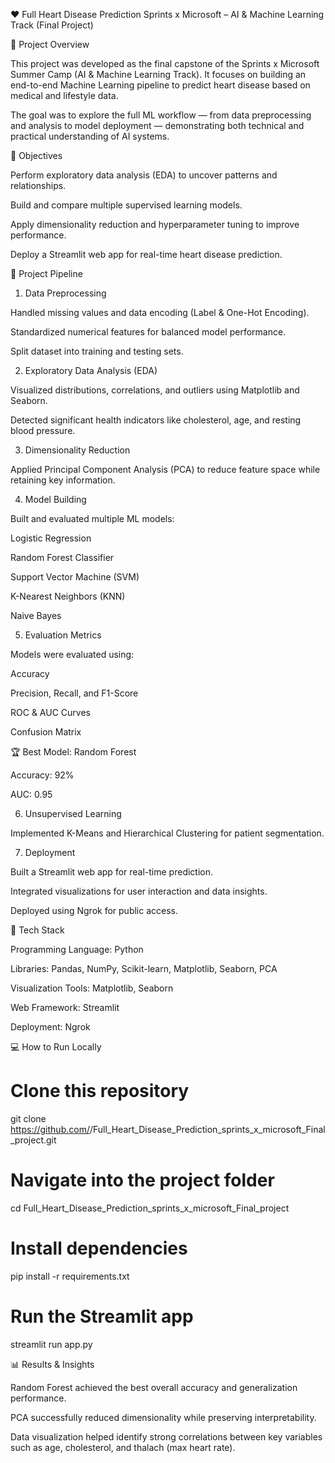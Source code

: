 ❤️ Full Heart Disease Prediction
Sprints x Microsoft – AI & Machine Learning Track (Final Project)








🧠 Project Overview

This project was developed as the final capstone of the Sprints x Microsoft Summer Camp (AI & Machine Learning Track).
It focuses on building an end-to-end Machine Learning pipeline to predict heart disease based on medical and lifestyle data.

The goal was to explore the full ML workflow — from data preprocessing and analysis to model deployment — demonstrating both technical and practical understanding of AI systems.

🎯 Objectives

Perform exploratory data analysis (EDA) to uncover patterns and relationships.

Build and compare multiple supervised learning models.

Apply dimensionality reduction and hyperparameter tuning to improve performance.

Deploy a Streamlit web app for real-time heart disease prediction.

🧩 Project Pipeline
1. Data Preprocessing

Handled missing values and data encoding (Label & One-Hot Encoding).

Standardized numerical features for balanced model performance.

Split dataset into training and testing sets.

2. Exploratory Data Analysis (EDA)

Visualized distributions, correlations, and outliers using Matplotlib and Seaborn.

Detected significant health indicators like cholesterol, age, and resting blood pressure.

3. Dimensionality Reduction

Applied Principal Component Analysis (PCA) to reduce feature space while retaining key information.

4. Model Building

Built and evaluated multiple ML models:

Logistic Regression

Random Forest Classifier

Support Vector Machine (SVM)

K-Nearest Neighbors (KNN)

Naive Bayes

5. Evaluation Metrics

Models were evaluated using:

Accuracy

Precision, Recall, and F1-Score

ROC & AUC Curves

Confusion Matrix

🏆 Best Model: Random Forest

Accuracy: 92%

AUC: 0.95

6. Unsupervised Learning

Implemented K-Means and Hierarchical Clustering for patient segmentation.

7. Deployment

Built a Streamlit web app for real-time prediction.

Integrated visualizations for user interaction and data insights.

Deployed using Ngrok for public access.

🧰 Tech Stack

Programming Language: Python

Libraries: Pandas, NumPy, Scikit-learn, Matplotlib, Seaborn, PCA

Visualization Tools: Matplotlib, Seaborn

Web Framework: Streamlit

Deployment: Ngrok

💻 How to Run Locally
# Clone this repository
git clone https://github.com/<your-username>/Full_Heart_Disease_Prediction_sprints_x_microsoft_Final_project.git

# Navigate into the project folder
cd Full_Heart_Disease_Prediction_sprints_x_microsoft_Final_project

# Install dependencies
pip install -r requirements.txt

# Run the Streamlit app
streamlit run app.py

📊 Results & Insights

Random Forest achieved the best overall accuracy and generalization performance.

PCA successfully reduced dimensionality while preserving interpretability.

Data visualization helped identify strong correlations between key variables such as age, cholesterol, and thalach (max heart rate).
